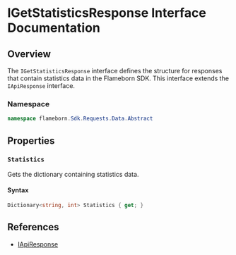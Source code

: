 
# IGetStatisticsResponse Interface Documentation

## Overview

The `IGetStatisticsResponse` interface defines the structure for responses that contain statistics data in the Flameborn SDK. This interface extends the `IApiResponse` interface.

### Namespace
```csharp
namespace flameborn.Sdk.Requests.Data.Abstract
```

## Properties

### `Statistics`

Gets the dictionary containing statistics data.

#### Syntax
```csharp
Dictionary<string, int> Statistics { get; }
```

## References
- [IApiResponse](https://github.com/gkhanC/flameborn-game/tree/dev/documents/IApiResponse)
